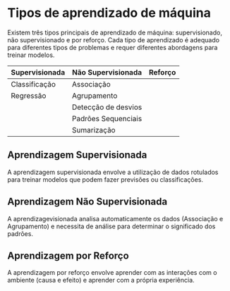 # Tipos de aprendizado de máquina

Existem três tipos principais de aprendizado de máquina: supervisionado, não supervisionado e por reforço. Cada tipo de aprendizado é adequado para diferentes tipos de problemas e requer diferentes abordagens para treinar modelos.

| Supervisionada   | Não Supervisionada   | Reforço                |
|------------------|----------------------|------------------------|
| Classificação    | Associação           |                        |
| Regressão        | Agrupamento          |                        |
|                  | Detecção de desvios  |                        |
|                  | Padrões Sequenciais  |                        |
|                  | Sumarização          |                        |

## Aprendizagem Supervisionada

A aprendizagem supervisionada envolve a utilização de dados rotulados para treinar modelos que podem fazer previsões ou classificações.

## Aprendizagem Não Supervisionada

A aprendizagevisionada analisa automaticamente os dados (Associação e Agrupamento) e necessita de análise para determinar o significado dos padrões.

## Aprendizagem por Reforço

A aprendizagem por reforço envolve aprender com as interações com o ambiente (causa e efeito) e aprender com a própria experiência.
